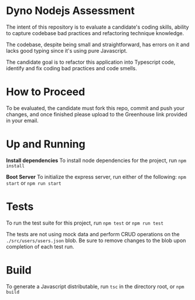 # Dyno Nodejs Assessment

The intent of this repository is to evaluate a candidate's coding skills, ability 
to capture codebase bad practices and refactoring technique knowledge. 

The codebase, despite being small and straightforward, has errors on it and lacks good typing
since it's using pure Javascript.

The candidate goal is to refactor this application into Typescript code, identify and fix coding
bad practices and code smells. 

# How to Proceed

To be evaluated, the candidate must fork this repo, commit and push your changes, and once finished please upload to the Greenhouse link provided in your email.

# Up and Running

**Install dependencies**
To install node dependencies for the project, run 
`npm install`

**Boot Server**
To initialize the express server, run either of the following:
`npm start` or `npm run start`

# Tests
To run the test suite for this project, run
`npm test` or `npm run test`

The tests are not using mock data and perform CRUD operations on the `./src/users/users.json` blob. Be sure to remove changes to the blob upon completion of each test run.

# Build
To generate a Javascript distributable, run `tsc` in the directory root, or `npm build`
